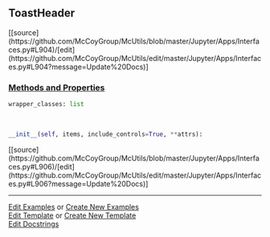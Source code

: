 ## <a id="McUtils.Jupyter.Apps.Interfaces.ToastHeader">ToastHeader</a> 
<div class="docs-source-link" markdown="1">
[[source](https://github.com/McCoyGroup/McUtils/blob/master/Jupyter/Apps/Interfaces.py#L904)/[edit](https://github.com/McCoyGroup/McUtils/edit/master/Jupyter/Apps/Interfaces.py#L904?message=Update%20Docs)]
</div>



<div class="collapsible-section">
 <div class="collapsible-section collapsible-section-header" markdown="1">
 
### <a class="collapse-link" data-toggle="collapse" href="#methods">Methods and Properties</a> <a class="float-right" data-toggle="collapse" href="#methods"><i class="fa fa-chevron-down"></i></a>

 </div>
 <div class="collapsible-section collapsible-section-body collapse" id="methods" markdown="1">

```python
wrapper_classes: list
```
<a id="McUtils.Jupyter.Apps.Interfaces.ToastHeader.__init__" class="docs-object-method">&nbsp;</a> 
```python
__init__(self, items, include_controls=True, **attrs): 
```
<div class="docs-source-link" markdown="1">
[[source](https://github.com/McCoyGroup/McUtils/blob/master/Jupyter/Apps/Interfaces.py#L906)/[edit](https://github.com/McCoyGroup/McUtils/edit/master/Jupyter/Apps/Interfaces.py#L906?message=Update%20Docs)]
</div>

 </div>
</div>




___

[Edit Examples](https://github.com/McCoyGroup/McUtils/edit/gh-pages/ci/examples/McUtils/Jupyter/Apps/Interfaces/ToastHeader.md) or 
[Create New Examples](https://github.com/McCoyGroup/McUtils/new/gh-pages/?filename=ci/examples/McUtils/Jupyter/Apps/Interfaces/ToastHeader.md) <br/>
[Edit Template](https://github.com/McCoyGroup/McUtils/edit/gh-pages/ci/docs/McUtils/Jupyter/Apps/Interfaces/ToastHeader.md) or 
[Create New Template](https://github.com/McCoyGroup/McUtils/new/gh-pages/?filename=ci/docs/templates/McUtils/Jupyter/Apps/Interfaces/ToastHeader.md) <br/>
[Edit Docstrings](https://github.com/McCoyGroup/McUtils/edit/master/Jupyter/Apps/Interfaces.py#L904?message=Update%20Docs)